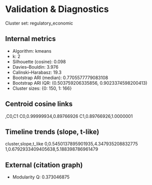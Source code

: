 # Validation & Diagnostics

Cluster set: regulatory_economic

## Internal metrics

- Algorithm: kmeans
- k: 2
- Silhouette (cosine): 0.098
- Davies–Bouldin: 3.976
- Calinski–Harabasz: 19.3
- Bootstrap ARI (median): 0.7705577779083108
- Bootstrap ARI IQR: (0.503759206335856, 0.9023374598200413)
- Cluster sizes: {0: 150, 1: 166}

## Centroid cosine links

,C0,C1
C0,0.99999934,0.89766926
C1,0.89766926,1.0000001

## Timeline trends (slope, t-like)

cluster,slope,t_like
0,0.5450137895901935,4.347935208832775
1,0.6792933409405638,5.188398786961479

## External (citation graph)

- Modularity Q: 0.373046875
